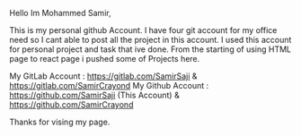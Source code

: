 Hello Im Mohammed Samir,

This is my personal github Account. I have four git account for my office need so  I cant able to post all the project in this account.
I used this account for personal project and task that ive done. From the starting of using HTML page to react page i pushed some of Projects here.

My GitLab Account : https://gitlab.com/SamirSaji & https://gitlab.com/SamirCrayond
My Github Account : https://github.com/SamirSaji (This Account) & https://github.com/SamirCrayond


Thanks for vising my page.
